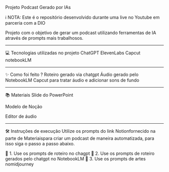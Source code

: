 Projeto Podcast Gerado por IAs

ℹ️ NOTA: Este é o repositório desenvolvido durante uma live no Youtube em parceria com a DIO


Projeto com o objetivo de gerar um podcast utilizando ferramentas de IA através de prompts mais trabalhosos.

________________________________________________________________________________________________________________________________
💻 Tecnologias utilizadas no projeto
ChatGPT
ElevenLabs
Capcut
notebookLM
________________________________________________________________________________________________________________________________
✨ Como foi feito ?
Roteiro gerado via chatgpt
Áudio gerado pelo NotebookLM
Capcut para tratar áudio e adicionar sons de fundo
________________________________________________________________________________________________________________________________


📚 Materiais
Slide do PowerPoint

Modelo de Noção

Editor de áudio
_______________________________________________________________________________________________________________________________


🛠️ Instruções de execução
Utilize os prompts do link Notionfornecido na parte de Materiaispara criar um podcast de maneira automatizada, para isso siga o passo a passo abaixo.


🤖 1. Use os prompts de roteiro no chagpt
🤖 2. Use os prompts de roteiro gerados pelo chatgpt no NotebookLM
🤖 3. Use os prompts de artes nomidjourney


